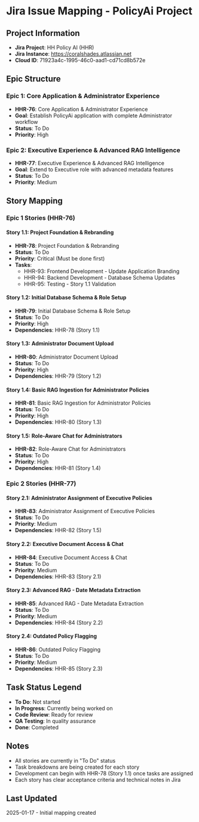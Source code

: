 # Jira Issue Mapping - PolicyAi Project

## Project Information
- **Jira Project**: HH Policy AI (HHR)
- **Jira Instance**: https://coralshades.atlassian.net
- **Cloud ID**: 71923a4c-1995-46c0-aad1-cd71cd8b572e

## Epic Structure

### Epic 1: Core Application & Administrator Experience
- **HHR-76**: Core Application & Administrator Experience
- **Goal**: Establish PolicyAi application with complete Administrator workflow
- **Status**: To Do
- **Priority**: High

### Epic 2: Executive Experience & Advanced RAG Intelligence
- **HHR-77**: Executive Experience & Advanced RAG Intelligence
- **Goal**: Extend to Executive role with advanced metadata features
- **Status**: To Do
- **Priority**: Medium

## Story Mapping

### Epic 1 Stories (HHR-76)

#### Story 1.1: Project Foundation & Rebranding
- **HHR-78**: Project Foundation & Rebranding
- **Status**: To Do
- **Priority**: Critical (Must be done first)
- **Tasks**: 
  - HHR-93: Frontend Development - Update Application Branding
  - HHR-94: Backend Development - Database Schema Updates
  - HHR-95: Testing - Story 1.1 Validation

#### Story 1.2: Initial Database Schema & Role Setup
- **HHR-79**: Initial Database Schema & Role Setup
- **Status**: To Do
- **Priority**: High
- **Dependencies**: HHR-78 (Story 1.1)

#### Story 1.3: Administrator Document Upload
- **HHR-80**: Administrator Document Upload
- **Status**: To Do
- **Priority**: High
- **Dependencies**: HHR-79 (Story 1.2)

#### Story 1.4: Basic RAG Ingestion for Administrator Policies
- **HHR-81**: Basic RAG Ingestion for Administrator Policies
- **Status**: To Do
- **Priority**: High
- **Dependencies**: HHR-80 (Story 1.3)

#### Story 1.5: Role-Aware Chat for Administrators
- **HHR-82**: Role-Aware Chat for Administrators
- **Status**: To Do
- **Priority**: High
- **Dependencies**: HHR-81 (Story 1.4)

### Epic 2 Stories (HHR-77)

#### Story 2.1: Administrator Assignment of Executive Policies
- **HHR-83**: Administrator Assignment of Executive Policies
- **Status**: To Do
- **Priority**: Medium
- **Dependencies**: HHR-82 (Story 1.5)

#### Story 2.2: Executive Document Access & Chat
- **HHR-84**: Executive Document Access & Chat
- **Status**: To Do
- **Priority**: Medium
- **Dependencies**: HHR-83 (Story 2.1)

#### Story 2.3: Advanced RAG - Date Metadata Extraction
- **HHR-85**: Advanced RAG - Date Metadata Extraction
- **Status**: To Do
- **Priority**: Medium
- **Dependencies**: HHR-84 (Story 2.2)

#### Story 2.4: Outdated Policy Flagging
- **HHR-86**: Outdated Policy Flagging
- **Status**: To Do
- **Priority**: Medium
- **Dependencies**: HHR-85 (Story 2.3)

## Task Status Legend
- **To Do**: Not started
- **In Progress**: Currently being worked on
- **Code Review**: Ready for review
- **QA Testing**: In quality assurance
- **Done**: Completed

## Notes
- All stories are currently in "To Do" status
- Task breakdowns are being created for each story
- Development can begin with HHR-78 (Story 1.1) once tasks are assigned
- Each story has clear acceptance criteria and technical notes in Jira

## Last Updated
2025-01-17 - Initial mapping created
